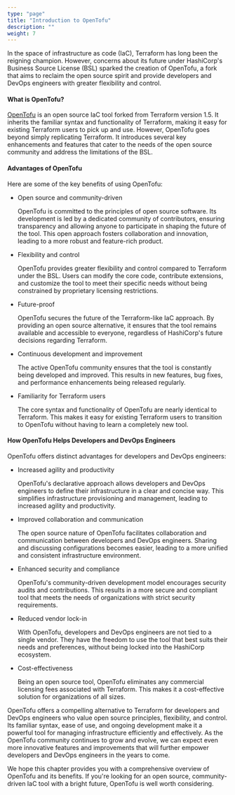 ```yaml
---
type: "page"
title: "Introduction to OpenTofu"
description: "" 
weight: 7
---
```


In the space of infrastructure as code (IaC), Terraform has long been the reigning champion. However, concerns about its future under HashiCorp's Business Source License (BSL) sparked the creation of OpenTofu, a fork that aims to reclaim the open source spirit and provide developers and DevOps engineers with greater flexibility and control.

#### What is OpenTofu?

[OpenTofu](https://opentofu.org/) is an open source IaC tool forked from Terraform version 1.5. It inherits the familiar syntax and functionality of Terraform, making it easy for existing Terraform users to pick up and use. However, OpenTofu goes beyond simply replicating Terraform. It introduces several key enhancements and features that cater to the needs of the open source community and address the limitations of the BSL.

#### Advantages of OpenTofu

Here are some of the key benefits of using OpenTofu:

- Open source and community-driven
    
    OpenTofu is committed to the principles of open source software. Its development is led by a dedicated community of contributors, ensuring transparency and allowing anyone to participate in shaping the future of the tool. This open approach fosters collaboration and innovation, leading to a more robust and feature-rich product.
- Flexibility and control
    
    OpenTofu provides greater flexibility and control compared to Terraform under the BSL. Users can modify the core code, contribute extensions, and customize the tool to meet their specific needs without being constrained by proprietary licensing restrictions.
- Future-proof
    
    OpenTofu secures the future of the Terraform-like IaC approach. By providing an open source alternative, it ensures that the tool remains available and accessible to everyone, regardless of HashiCorp's future decisions regarding Terraform.
- Continuous development and improvement
    
    The active OpenTofu community ensures that the tool is constantly being developed and improved. This results in new features, bug fixes, and performance enhancements being released regularly.
- Familiarity for Terraform users
    
    The core syntax and functionality of OpenTofu are nearly identical to Terraform. This makes it easy for existing Terraform users to transition to OpenTofu without having to learn a completely new tool.

#### How OpenTofu Helps Developers and DevOps Engineers
OpenTofu offers distinct advantages for developers and DevOps engineers:

- Increased agility and productivity
    
    OpenTofu's declarative approach allows developers and DevOps engineers to define their infrastructure in a clear and concise way. This simplifies infrastructure provisioning and management, leading to increased agility and productivity.
- Improved collaboration and communication
    
    The open source nature of OpenTofu facilitates collaboration and communication between developers and DevOps engineers. Sharing and discussing configurations becomes easier, leading to a more unified and consistent infrastructure environment.
- Enhanced security and compliance
    
    OpenTofu's community-driven development model encourages security audits and contributions. This results in a more secure and compliant tool that meets the needs of organizations with strict security requirements.
- Reduced vendor lock-in
    
    With OpenTofu, developers and DevOps engineers are not tied to a single vendor. They have the freedom to use the tool that best suits their needs and preferences, without being locked into the HashiCorp ecosystem.
- Cost-effectiveness
    
    Being an open source tool, OpenTofu eliminates any commercial licensing fees associated with Terraform. This makes it a cost-effective solution for organizations of all sizes.

OpenTofu offers a compelling alternative to Terraform for developers and DevOps engineers who value open source principles, flexibility, and control. Its familiar syntax, ease of use, and ongoing development make it a powerful tool for managing infrastructure efficiently and effectively. As the OpenTofu community continues to grow and evolve, we can expect even more innovative features and improvements that will further empower developers and DevOps engineers in the years to come.

We hope this chapter provides you with a comprehensive overview of OpenTofu and its benefits. If you're looking for an open source, community-driven IaC tool with a bright future, OpenTofu is well worth considering.